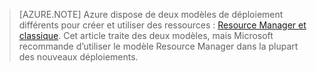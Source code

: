 > [AZURE.NOTE] Azure dispose de deux modèles de déploiement différents pour créer et utiliser des ressources : [Resource Manager et classique](../articles/resource-manager-deployment-model.md). Cet article traite des deux modèles, mais Microsoft recommande d’utiliser le modèle Resource Manager dans la plupart des nouveaux déploiements.

<!---HONumber=AcomDC_0218_2016-->